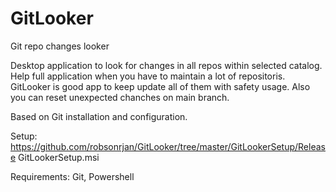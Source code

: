 # GitLooker
Git repo changes looker

Desktop application to look for changes in all repos within selected catalog.
Help full application when you have to maintain a lot of repositoris.
GitLooker is good app to keep update all of them with safety usage.
Also you can reset unexpected chanches on main branch.

Based on Git installation and configuration.

Setup:
https://github.com/robsonrjan/GitLooker/tree/master/GitLookerSetup/Release
GitLookerSetup.msi

Requirements:
Git, Powershell
